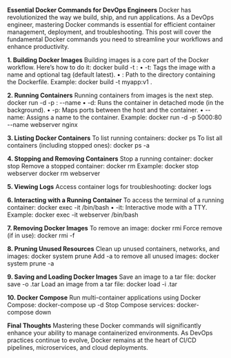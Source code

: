**Essential Docker Commands for DevOps Engineers**
Docker has revolutionized the way we build, ship, and run applications. As a DevOps engineer, mastering Docker commands is essential for efficient container management, deployment, and troubleshooting. This post will cover the fundamental Docker commands you need to streamline your workflows and enhance productivity.
 
**1. Building Docker Images**
Building images is a core part of the Docker workflow. Here’s how to do it:
docker build -t <image-name>:<tag> <path>
•	-t: Tags the image with a name and optional tag (default latest).
•	<path>: Path to the directory containing the Dockerfile.
Example:
docker build -t myapp:v1 .
 
**2. Running Containers**
Running containers from images is the next step.
docker run -d -p <host-port>:<container-port> --name <container-name> <image-name>
•	-d: Runs the container in detached mode (in the background).
•	-p: Maps ports between the host and the container.
•	--name: Assigns a name to the container.
Example:
docker run -d -p 5000:80 --name webserver nginx
 
**3. Listing Docker Containers**
To list running containers:
docker ps
To list all containers (including stopped ones):
docker ps -a
 
**4. Stopping and Removing Containers**
Stop a running container:
docker stop <container-name>
Remove a stopped container:
docker rm <container-name>
Example:
docker stop webserver
docker rm webserver
 
**5. Viewing Logs**
Access container logs for troubleshooting:
docker logs <container-name>
 
**6. Interacting with a Running Container**
To access the terminal of a running container:
docker exec -it <container-name> /bin/bash
•	-it: Interactive mode with a TTY.
Example:
docker exec -it webserver /bin/bash
 
**7. Removing Docker Images**
To remove an image:
docker rmi <image-name>
Force remove (if in use):
docker rmi -f <image-name>
 
**8. Pruning Unused Resources**
Clean up unused containers, networks, and images:
docker system prune
Add -a to remove all unused images:
docker system prune -a
 
**9. Saving and Loading Docker Images**
Save an image to a tar file:
docker save -o <file-name>.tar <image-name>
Load an image from a tar file:
docker load -i <file-name>.tar
 
**10. Docker Compose**
Run multi-container applications using Docker Compose:
docker-compose up -d
Stop Compose services:
docker-compose down
 
**Final Thoughts**
Mastering these Docker commands will significantly enhance your ability to manage containerized environments. As DevOps practices continue to evolve, Docker remains at the heart of CI/CD pipelines, microservices, and cloud deployments.
